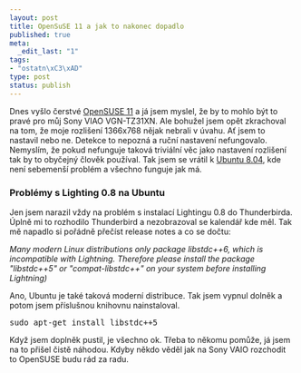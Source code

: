 ```yaml
--- 
layout: post
title: OpenSuSE 11 a jak to nakonec dopadlo
published: true
meta: 
  _edit_last: "1"
tags: 
- "ostatn\xC3\xAD"
type: post
status: publish
---
```

Dnes vyšlo čerstvé <a href="http://software.opensuse.org/">OpenSUSE 11</a> a já jsem myslel, že by to mohlo být to pravé pro můj Sony VIAO VGN-TZ31XN. Ale bohužel jsem opět zkrachoval na tom, že moje rozlišení 1366x768 nějak nebrali v úvahu. Ať jsem to nastavil nebo ne. Detekce to nepozná a ruční nastavení nefungovalo. Nemyslím, že pokud nefunguje taková triviální věc jako nastavení rozlišení tak by to obyčejný člověk používal.  Tak jsem se vrátil k <a href="http://www.ubuntu.cz">Ubuntu 8.04</a>, kde není sebemenší problém a všechno funguje jak má.
<h3>Problémy s Lighting 0.8 na Ubuntu</h3>
Jen jsem narazil vždy na problém s instalací Lightingu 0.8 do Thunderbirda. Úplně mi to rozhodilo Thunderbird a nezobrazoval se kalendář kde měl. Tak mě napadlo si pořádně přečíst release notes a co se dočtu:
<p><em>Many modern Linux distributions only package libstdc++6, which is incompatible with Lightning. Therefore please install the package "libstdc++5" or "compat-libstdc++" on your system before installing Lightning) </em></p>

 Ano, Ubuntu je také taková moderní distribuce. Tak jsem vypnul dolněk a potom jsem příslušnou knihovnu nainstaloval.

<pre class="brush: plain">sudo apt-get install libstdc++5</pre>
Když jsem doplněk pustil, je všechno ok. Třeba to někomu pomůže, já jsem na to přišel čistě náhodou.  Kdyby někdo věděl jak na Sony VAIO rozchodit to OpenSUSE budu rád za radu.
